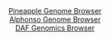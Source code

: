 <div id="Pineapple_Genome_Browser" align="center">
  <a href="https://igv.org/app/?sessionURL=blob:zZLRTtswFIbfxVLRJrmJnTQtiYSmwgqUVoAoWSkIRW7ipIbENraT0FZ993lo026GRC82TfKFfeTk_OfztwUNVZoJDiLgOThwMAYQ6JVoZ6SSJb0kFdUgykmpKQSK5lRRnlIQbUFOtCHxzdR.uTJG6sh1mZHdivBCONp3SEU2gpNWO6mo3BNRlmQpFDFCafdYkUa4rGi6LV0SKR3b23cCNyOGuKSUK8G1cCXlRdLa_yW_SklBuahoUtWlYW8BEpvHZsycnHwZzmfDNKVaT.h6nB0NJ.PhN38U35_1T.7jq_N53J8fzFjBiakVPXoK6ibNO97pazbYeNPppheOqji.en4aX_c6_teD0atkiuojPMCHftD3fGTRMJ7R1_9parvYnpPr9aQyC7_jHY8xZSdpWVsKBZerC3H7shz9cXYMdhCUIq2tDSBdqUGEEfRRHwZev_tjiw8hQqElpAQD0cMjBEaR9Nlef9gCs5bWGaDpS_2mDwRCZVSBqBsiNMBh6AW9QQ.FId7BLahV.ffwnsY34QB5Q8_rJzkrjRU6SzSX2iGcO9YIp9jsyTOIQ3zrtcXlpNF3Yb04z8ZmcXHWco3eYQmBbf32hHbQjyT6J.Z9JIhjlvvqZibPfk9UXHqt9awSxR1aCKnbHpqw9F1A.8HJhaqIsfdtxR5_.tYQxQg3ttAwzZasZGY9txxFCyJs2yAIUlEK6yFQxfITggjiAH3.rae_e9x9Bw--">Pineapple Genome Browser</a>
</div>
<div id="Alphonso_Genome_Browser" align="center">
  <a href="https://igv.org/app/?sessionURL=blob:zZJba9swGIb_i6BlA8e27NiODWU4h24hadNDXJeWYhRZdsRsS5Nkp27If59WNnazQnOxMdCF9KHD.z169qAjQlLWgAg4JvRMCIEB5JbtblHNK3KJaiJBVKBKEgMIUhBBGkxAtAcFkgolN0t9cqsUl5FlUcUHNWpKZkrXRDV6YQ3aSROz2pqwqkIbJpBiQlpjgTpm0bIb7MgGcW7qt13Ts3KkkIUqvmWNZBYnTZnt9H3Zr1JWkobVJKvbStHXAJnOozPmZoE.xeltjDGRckH6eX4WL.bxnTtLHj77k4dk9SVN_PT0lpYNUq0gZxf8ciHaPsDe6mqG7ndjtYLXyfIul_MTd3o6e.ZUEHkGAzhyPd9xhhoMbXLy_D_1rAc9su_LMZ6mZTGt1.FwfpHOu_mE96sTZ7zux6M3Oj8YoGK41SYAvBVBBG3DtX3Dc_zBjykcGbYdaj6CURA9PhlACYS_6u2Pe6B6rn0BknxrX9UxABM5ESAahLYdwDB0vGEwtMMQHow9aEX19.CeJzdhYDux4_hZQSulZc4z2XBpoqYxO1yY5cuRNFdXwofe.sQ5DxKehOvJ7D6fXQdfljHeln.k6WkC.vHXL9StvifTPzHvPUFMtTlWt5dWrFWcL7zFxRI_9.FILJZJl07hOnkTz3FoCiZqpPR.XdHLn751SFDUKF3oqKQbWlHVp5oi24EIOq7WFmBWMe0hEOXmg23YBvTsj7_1dA9Ph.8-">Alphonso Genome Browser</a>
</div>


<div id="DAF_Genomics_Browser" align="center">
  <a href="https://igv.org/app/?sessionURL=blob:tZFra9swFIb_i6D95Kvs2LEhDJPUTcnaQoyXtaWEM1mOvVmSK8lLu5D_PuG2DDbKGHQgCYlzeV.d54C.U6lawVGKsONPHN9HFlKN2BfA.o5eAaMKpTV0ilpI0ppKyglF6QHVoDSU64.mstG6V6nrVlDbO8oFa4lyVOBAbysx6IaaVBs7wOCH4LBXDhHMJGtwoesbwZVwgRCqlO25PeW77R7M8Rrbji3plg2dbkfVrTFhjFVODcZtyyv6.Bcj_0HZrPZDtimysX5Fny6qWba6yD4FZ.XteTS_La.XmzLanBbtjoMeJJ2x.nrxtRj2Il9Nb5ZZ_jm_HAK.Cbr55UmwOD177FtJ1cyP_WkwibwkQUcLdYIMBgEijfRTP7RiPLVwGNovV5NoZiBFi9K7ewtpCeSbSb87IP3UG1BI0YdhZGYhISsqUWonnhf7SYInYRwaFf9oHdAgu3cmmZfrJPZwhnHkfAFm9Ou2G8dnhP4MvhfG3zqb_a.YFER4uitUuX4Q4fm8OsG5V6nFDWHLmLwBykJvfqwWkoE2oefnCxbojB6jXP_iEhzvjz8B">DAF Genomics Browser</a>
</div>
